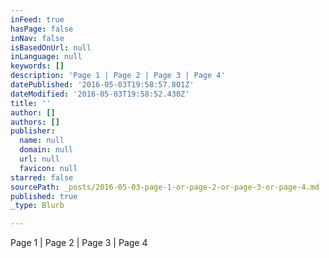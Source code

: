 ```yaml
---
inFeed: true
hasPage: false
inNav: false
isBasedOnUrl: null
inLanguage: null
keywords: []
description: 'Page 1 | Page 2 | Page 3 | Page 4'
datePublished: '2016-05-03T19:58:57.801Z'
dateModified: '2016-05-03T19:58:52.430Z'
title: ''
author: []
authors: []
publisher:
  name: null
  domain: null
  url: null
  favicon: null
starred: false
sourcePath: _posts/2016-05-03-page-1-or-page-2-or-page-3-or-page-4.md
published: true
_type: Blurb

---
```

Page 1 | Page 2 | Page 3 | Page 4